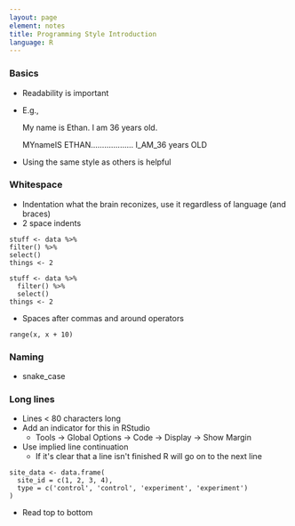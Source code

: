 ```yaml
---
layout: page
element: notes
title: Programming Style Introduction
language: R
--- 
```


### Basics

* Readability is important
* E.g.,

    My name is Ethan. I am 36 years old.

    MYnameIS          ETHAN................... I_AM_36 years
                 OLD

* Using the same style as others is helpful

### Whitespace

* Indentation what the brain reconizes, use it regardless of language (and braces)
* 2 space indents

```
stuff <- data %>%
filter() %>%
select()
things <- 2
```

```
stuff <- data %>%
  filter() %>%
  select()
things <- 2
```

* Spaces after commas and around operators

```
range(x, x + 10)
```

### Naming

* snake_case

### Long lines

* Lines < 80 characters long
* Add an indicator for this in RStudio
    * Tools -> Global Options -> Code -> Display -> Show Margin
* Use implied line continuation
    * If it's clear that a line isn't finished R will go on to the next line

```
site_data <- data.frame(
  site_id = c(1, 2, 3, 4),
  type = c('control', 'control', 'experiment', 'experiment')
)
```

* Read top to bottom
